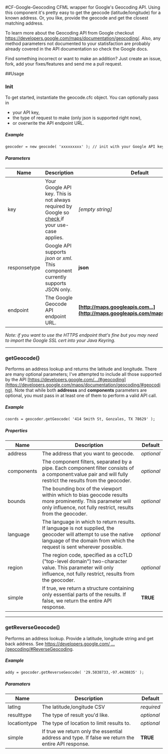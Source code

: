 #CF-Google-Geocoding
CFML wrapper for Google's Geocoding API. Using this component it's pretty easy to get the geocode (latitude/longitude) for a known address. Or, you like, provide the geocode and get the closest matching address. 

To learn more about the Geocoding API from Google checkout https://developers.google.com/maps/documentation/geocoding/. Also, any method parameters not documented to your statisfaction are probably already covered in the API documentation so check the Google docs.

Find something incorrect or want to make an addition? Just create an issue, fork, add your fixes/features and send me a pull request.

##Usage

### Init
To get started, instantiate the geocode.cfc object. You can optionally pass in 
* your API key, 
* the type of request to make (only json is supported right now),
* or overwrite the API endpoint URL.

##### Example
```cfc
geocoder = new geocode( 'xxxxxxxxx' ); // init with your Google API key
```

##### Parameters
| Name | Description | Default |
| ---- | ----------- | ------- |
| key  | Your Google API key. This is not always required by Google so [check ](https://developers.google.com/maps/documentation/geocoding/#api_key) if your use-case applies.  | _[empty string]_ |
| responsetype | Google API supports _json_ or _xml_. This component currently supports JSON only. | __json__ |
| endpoint | The Google Geocode API endpoint URL. | __[http://maps.googleapis.com...](http://maps.googleapis.com/maps/api/geocode/)__ |
_Note: if you want to use the HTTPS endpoint that's fine but you may need to import the Google SSL cert into your Java Keyring._

-------------

### getGeocode()
Performs an address lookup and returns the latitude and longitude. There are many optional parameters; I've attempted to include all those supported by the API [https://developers.google.com/.../#geocoding](https://developers.google.com/maps/documentation/geocoding/#geocoding). Note that while both __addresss__ and __components__ parameters are optional, you must pass in at least one of them to perform a valid API call.

##### Example
```cfc
coords = geocoder.getGeocode( '414 Smith St, Gonzales, TX 78629' );
```

##### Properties
| Name | Description | Default |
| ---- | ----------- | ------- |
| address | The address that you want to geocode. | _optional_ |
| components | The component filters, separated by a pipe. Each component filter consists of a component:value pair and will fully restrict the results from the geocoder. | _optional_ |
| bounds | The bounding box of the viewport within which to bias geocode results more prominently. This parameter will only influence, not fully restrict, results from the geocoder. | _optional_ |
| language | The language in which to return results. If language is not supplied, the geocoder will attempt to use the native language of the domain from which the request is sent wherever possible. | _optional_ |
| region | The region code, specified as a ccTLD ("top-level domain") two-character value. This parameter will only influence, not fully restrict, results from the geocoder. | _optional_ |
| simple | If true, we return a structure containing only essential parts of the results. If false, we return the entire API response. | __TRUE__ |

-------------

### getReverseGeocode()
Performs an address lookup. Provide a latitude, longitude string and get back address. See [https://developers.google.com/ ... /geocoding/#ReverseGeocoding](https://developers.google.com/maps/documentation/geocoding/#ReverseGeocoding).

##### Example
```cfc
addy = geocoder.getReverseGeocode( '29.5038733,-97.4438835' );
```

##### Paramaters
| Name | Description | Default |
| ---- | ----------- | ------- |
| latlng | The latitude,longitude CSV | _required_ |
| resulttype | The type of result you'd like. | _optional_ |
| locationtype | The type of location to limit results to. | _optional_ |
| simple | If true we return only the essential address and type. If false we return the entire API response. | __TRUE__ |